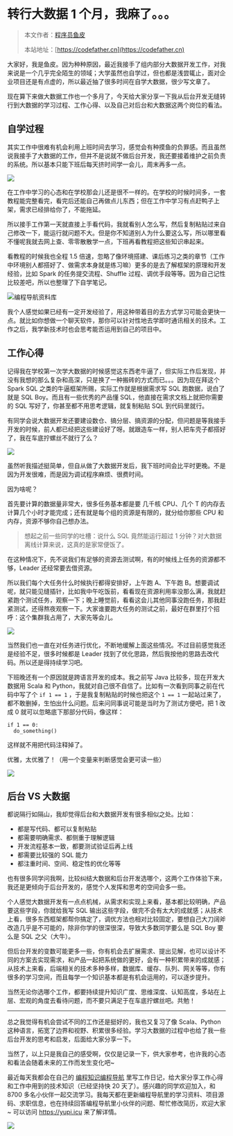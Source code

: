 # 转行大数据 1 个月，我麻了。。。

> 本文作者：[程序员鱼皮](https://yuyuanweb.feishu.cn/wiki/Abldw5WkjidySxkKxU2cQdAtnah)
>
> 本站地址：[https://codefather.cn](https://codefather.cn)

大家好，我是鱼皮。因为种种原因，最近我接手了组内部分大数据开发工作，对我来说是一个几乎完全陌生的领域；大学虽然也自学过，但也都是浅尝辄止，面对企业项目还是有点虚的，所以最近抽了很多时间在自学大数据，很少写文章了。

现在算下来做大数据工作也一个多月了，今天给大家分享一下我从后台开发无缝转行到大数据的学习过程、工作心得、以及自己对后台和大数据这两个岗位的看法。

## 自学过程

其实工作中很难有机会利用上班时间去学习，感觉会有种摸鱼的负罪感。而且虽然说我接手了大数据的工作，但并不是说就不做后台开发，我还要接着维护之前负责的系统。所以基本只能下班后每天挤时间学一会儿，周末再多一点。

![](https://pic.yupi.icu/5563/202311031056357.png)

在工作中学习的心态和在学校那会儿还是很不一样的。在学校的时候时间多，一套教程能完整看完，看完后还能自己再做点儿东西；但在工作中学习有点赶鸭子上架，需求已经排给你了，不能拖延。

所以接手工作第一天就直接上手看代码，我就看别人怎么写，然后复制粘贴过来自己修改一下，能运行就问题不大。但是你不知道别人为什么要这么写，所以哪里看不懂呢我就去网上查、零零散散学一点，下班再看教程把这些知识串起来。

看教程的时候我也全程 1.5 倍速，忽略了像环境搭建、课后练习之类的章节（工作中环境别人都搭好了、做需求本身就是练习嘛）更多的是去了解框架的原理和开发经验，比如 Spark 的任务提交流程、Shuffle 过程、调优手段等等。因为自己记性比较差吧，所以也整理了下自学笔记。

![](https://pic.yupi.icu/5563/202311031056423.png)编程导航资料库

我个人感觉如果已经有一定开发经验了，用这种带着目的去方式学习可能会更快一点。就比如你想做一个聊天软件，那你可以针对性地去学即时通讯相关的技术。工作之后，我学新技术时也会思考能否运用到自己的项目中。

## 工作心得

记得我在学校第一次学大数据的时候感觉这东西老牛逼了，但实际工作后发现，并没有我想的那么复杂和高深，只是换了一种搬砖的方式而已。。。因为现在拜这个 Spark SQL 之类的牛逼框架所赐，实际工作就是根据需求写 SQL 跑数据，说白了就是 SQL Boy。而且有一些优秀的产品懂 SQL，他直接在需求文档上就把你需要的 SQL 写好了，你甚至都不用思考逻辑，就复制粘贴 SQL 到代码里就行。

有同学会说大数据开发还要建设数仓、搞分层、搞资源的分配，但问题是等我接手开发的时候，前人都已经把这些建设好了呀。就跟造车一样，别人把车壳子都搭好了，我在车底拧螺丝不就行了么？

![](https://pic.yupi.icu/5563/202311031056464.png)

虽然听我描述挺简单，但自从做了大数据开发后，我下班时间会比平时更晚。不是因为开发很难，而是因为调试程序麻烦、很费时间。

因为啥呢？

首先要计算的数据量非常大，很多任务基本都是要 几千核 CPU、几个 T 的内存去计算几个小时才能完成；还有就是每个组的资源是有限的，就分给你那些 CPU 和内存，资源不够你自己想办法。

> 想起之前一些同学的吐槽：说什么 SQL 竟然能运行超过 1 分钟？对大数据离线计算来说，这真的是家常便饭了。

在这种情况下，先不说我们有足够的资源去测试啊，有的时候线上任务的资源都不够，Leader 还经常要去借资源。

所以我们每个大任务什么时候执行都得安排好，上午跑 A、下午跑 B。想要调试呢，就只能见缝插针，比如我中午吃饭前，看看现在资源利用率没那么满，我就赶紧跑个测试任务，观察一下；晚上睡觉前，看看这会儿其他同事没跑任务，那我赶紧测试，还得熬夜观察一下。大家谁要跑大任务的测试之前，最好在群里打个招呼：这个集群我占用了，大家先等会儿。

![](https://pic.yupi.icu/5563/202311031056216.png)

当然我们也一直在对任务进行优化，不断地缓解上面这些情况。不过目前感觉我还是经验不足，很多时候都是 Leader 找到了优化思路，然后我按他的思路去改代码。所以还是得持续学习吧。

下班晚还有一个原因就是跨语言开发的成本。我之前写 Java 比较多，现在开发大数据用 Scala 和 Python，我就对自己很不自信了。比如有一次看到同事之前在代码中写了个 `if 1 == 1` ，于是我复制粘贴的时候也把这个 `1 == 1` 一起站过来了，都不敢删掉，生怕出什么问题。后来问同事说可能是当时为了测试方便吧，把 1 改成 0 就可以忽略底下那部分代码，像这样：

```
if 1 == 0:
  do_something()
```

这样就不用把代码注释掉了。

优雅，太优雅了！（用一个变量来判断感觉会更可读一些）

![](https://pic.yupi.icu/5563/202311031056252.png)

## 后台 VS 大数据

都说隔行如隔山，我却觉得后台和大数据开发有很多相似之处。比如：

- 都是写代码、都可以复制粘贴
- 都需要明确需求、都侧重于理解逻辑
- 开发流程基本一致，都要测试验证后再上线
- 都需要比较强的 SQL 能力
- 都注重时间、空间、稳定性的优化等等

也有很多同学问我啊，比较纠结大数据和后台开发选哪个，这两个工作体验下来，我还是更倾向于后台开发的，感觉个人发挥和思考的空间会多一些。

个人感觉大数据开发有一点点机械，从需求和实现上来看，基本都比较明确，产品要这些字段，你就给我写 SQL 输出这些字段，做完不会有太大的成就感；从技术上看，很多东西框架都帮你搞定了，调优方法也相对比较固定，要想自己大刀阔斧改造几乎是不可能的，除非你学的很深很深，导致大多数同学要么是 SQL Boy 要么是 SQL 之父（大牛）。

但后台开发的变数可能更多一些，你有机会去扩展需求、提出见解，也可以设计不同的方案去实现需求，和产品一起把系统做的更好，会有一种积累带来的成就感；从技术上来看，后端相关的技术多种多样，数据库、缓存、队列、网关等等，你有很多的学习空间，而且每学一个知识基本都是有机会运用的，可以逐步提升。

当然无论你选哪个工作，都要持续提升知识广度、思维深度、认知高度，多站在上层、宏观的角度去看待问题，而不要只满足于在车底拧螺丝吧。共勉！



------



总之我觉得有机会尝试不同的工作还是挺好的，我也又复习了像 Scala、Python 这种语言，拓宽了边界和视野、积累很多经验。学习大数据的过程中也给了我一些后台开发的思考和启发，后面给大家分享一下。

当然了，以上只是我自己的感受啊，仅仅是记录一下，供大家参考，也许我的心态和看法会随着未来的工作而发生变化吧~

最近每天我都会在自己的 [编程知识编程导航](http://mp.weixin.qq.com/s?__biz=MzI1NDczNTAwMA==&mid=2247508640&idx=1&sn=b02fff3533f18b5d0bfbf714b127c140&chksm=e9c24557deb5cc41b1f2ecefdd23eb1370e261a47c23ad89b1d1428537fd1e8fe39762e707e1&scene=21#wechat_redirect) 里写工作日记，给大家分享工作心得和工作中用到的技术知识（已经坚持快 20 天了）。感兴趣的同学欢迎加入，和 8700 多名小伙伴一起交流学习。我每天都在更新编程导航里的学习资料、项目源码、求职信息，也在持续回答编程导航里小伙伴的问题、帮忙修改简历，欢迎大家~ 可以访问 https://yupi.icu 来了解详情。

![](https://pic.yupi.icu/5563/202311031056159.jpeg)